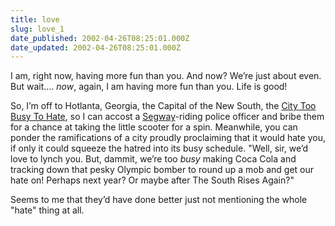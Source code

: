 ```yaml
---
title: love
slug: love_1
date_published: 2002-04-26T08:25:01.000Z
date_updated: 2002-04-26T08:25:01.000Z
---
```


I am, right now, having more fun than you. And now? We’re just about even. But wait…. *now*, again, I am having more fun than you. Life is good!

So, I’m off to Hotlanta, Georgia, the Capital of the New South, the [City Too Busy To Hate](http://www.satirewire.com/news/0106/hate.shtml), so I can accost a [Segway](http://segway.com)-riding police officer and bribe them for a chance at taking the little scooter for a spin. Meanwhile, you can ponder the ramifications of a city proudly proclaiming that it would hate you, if only it could squeeze the hatred into its busy schedule. "Well, sir, we’d love to lynch you. But, dammit, we’re too *busy* making Coca Cola and tracking down that pesky Olympic bomber to round up a mob and get our hate on! Perhaps next year? Or maybe after The South Rises Again?"

Seems to me that they’d have done better just not mentioning the whole "hate" thing at all.
